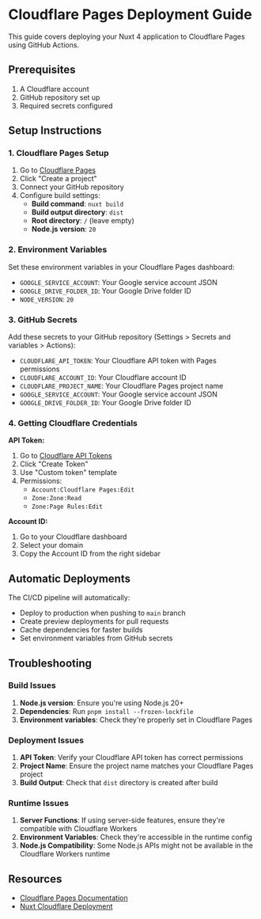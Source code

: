 # Cloudflare Pages Deployment Guide

This guide covers deploying your Nuxt 4 application to Cloudflare Pages using GitHub Actions.

## Prerequisites

1. A Cloudflare account
2. GitHub repository set up
3. Required secrets configured

## Setup Instructions

### 1. Cloudflare Pages Setup

1. Go to [Cloudflare Pages](https://pages.cloudflare.com/)
2. Click "Create a project"
3. Connect your GitHub repository
4. Configure build settings:
   - **Build command**: `nuxt build`
   - **Build output directory**: `dist`
   - **Root directory**: `/` (leave empty)
   - **Node.js version**: `20`

### 2. Environment Variables

Set these environment variables in your Cloudflare Pages dashboard:

- `GOOGLE_SERVICE_ACCOUNT`: Your Google service account JSON
- `GOOGLE_DRIVE_FOLDER_ID`: Your Google Drive folder ID
- `NODE_VERSION`: `20`

### 3. GitHub Secrets

Add these secrets to your GitHub repository (Settings > Secrets and variables > Actions):

- `CLOUDFLARE_API_TOKEN`: Your Cloudflare API token with Pages permissions
- `CLOUDFLARE_ACCOUNT_ID`: Your Cloudflare account ID
- `CLOUDFLARE_PROJECT_NAME`: Your Cloudflare Pages project name
- `GOOGLE_SERVICE_ACCOUNT`: Your Google service account JSON
- `GOOGLE_DRIVE_FOLDER_ID`: Your Google Drive folder ID

### 4. Getting Cloudflare Credentials

**API Token:**
1. Go to [Cloudflare API Tokens](https://dash.cloudflare.com/profile/api-tokens)
2. Click "Create Token"
3. Use "Custom token" template
4. Permissions:
   - `Account:Cloudflare Pages:Edit`
   - `Zone:Zone:Read`
   - `Zone:Page Rules:Edit`

**Account ID:**
1. Go to your Cloudflare dashboard
2. Select your domain
3. Copy the Account ID from the right sidebar

## Automatic Deployments

The CI/CD pipeline will automatically:

- Deploy to production when pushing to `main` branch
- Create preview deployments for pull requests
- Cache dependencies for faster builds
- Set environment variables from GitHub secrets

## Troubleshooting

### Build Issues

1. **Node.js version**: Ensure you're using Node.js 20+
2. **Dependencies**: Run `pnpm install --frozen-lockfile`
3. **Environment variables**: Check they're properly set in Cloudflare Pages

### Deployment Issues

1. **API Token**: Verify your Cloudflare API token has correct permissions
2. **Project Name**: Ensure the project name matches your Cloudflare Pages project
3. **Build Output**: Check that `dist` directory is created after build

### Runtime Issues

1. **Server Functions**: If using server-side features, ensure they're compatible with Cloudflare Workers
2. **Environment Variables**: Check they're accessible in the runtime config
3. **Node.js Compatibility**: Some Node.js APIs might not be available in the Cloudflare Workers runtime

## Resources

- [Cloudflare Pages Documentation](https://developers.cloudflare.com/pages/)
- [Nuxt Cloudflare Deployment](https://nuxt.com/docs/getting-started/deployment#cloudflare-pages)
